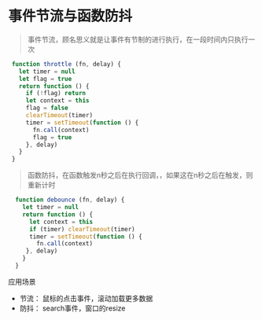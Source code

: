 # 事件节流与函数防抖

> 事件节流，顾名思义就是让事件有节制的进行执行，在一段时间内只执行一次

```js
 function throttle (fn, delay) {
   let timer = null
   let flag = true
   return function () {
     if (!flag) return
     let context = this
     flag = false
     clearTimeout(timer)
     timer = setTimeout(function () {
       fn.call(context)
       flag = true
     }, delay)
   }
 }
```

> 函数防抖，在函数触发n秒之后在执行回调，，如果这在n秒之后在触发，则重新计时

```js
  function debounce (fn, delay) {
    let timer = null
    return function () {
      let context = this
      if (timer) clearTimeout(timer)
      timer = setTimeout(function () {
        fn.call(context)
     }, delay)
    }
  }
```

应用场景

+ 节流： 鼠标的点击事件，滚动加载更多数据
+ 防抖： search事件，窗口的resize